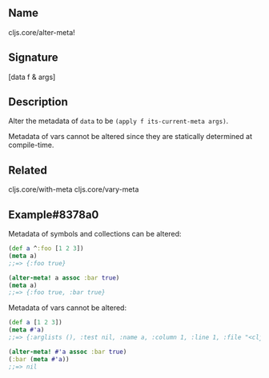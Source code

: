 ## Name
cljs.core/alter-meta!

## Signature
[data f & args]

## Description

Alter the metadata of `data` to be `(apply f its-current-meta args)`.

Metadata of vars cannot be altered since they are statically determined at compile-time.

## Related
cljs.core/with-meta
cljs.core/vary-meta

## Example#8378a0

Metadata of symbols and collections can be altered:

```clj
(def a ^:foo [1 2 3])
(meta a)
;;=> {:foo true}

(alter-meta! a assoc :bar true)
(meta a)
;;=> {:foo true, :bar true}
```

Metadata of vars cannot be altered:

```clj
(def a [1 2 3])
(meta #'a)
;;=> {:arglists (), :test nil, :name a, :column 1, :line 1, :file "<cljs repl>", :doc nil, :ns cljs.user}

(alter-meta! #'a assoc :bar true)
(:bar (meta #'a))
;;=> nil
```
